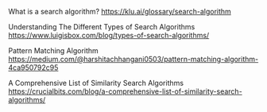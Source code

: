 What is a search algorithm?
https://klu.ai/glossary/search-algorithm

Understanding The Different Types of Search Algorithms
https://www.luigisbox.com/blog/types-of-search-algorithms/

Pattern Matching Algorithm
https://medium.com/@harshitachhangani0503/pattern-matching-algorithm-4ca950792c95

A Comprehensive List of Similarity Search Algorithms
https://crucialbits.com/blog/a-comprehensive-list-of-similarity-search-algorithms/